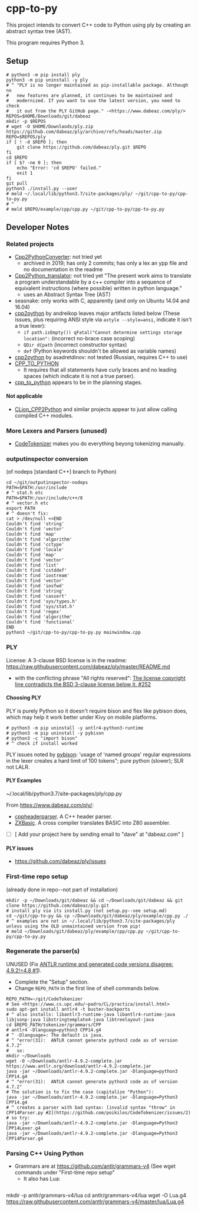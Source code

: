 # cpp-to-py
This project intends to convert C++ code to Python using ply by creating an abstract syntax tree (AST).

This program requires Python 3.


## Setup
```
# python3 -m pip install ply
python3 -m pip uninstall -y ply
# ^ "PLY is no longer maintained as pip-installable package. Although no
#   new features are planned, it continues to be maintained and
#   modernized. If you want to use the latest version, you need to check
#   it out from the PLY GitHub page." -<https://www.dabeaz.com/ply/>
REPOS=$HOME/Downloads/git/dabeaz
mkdir -p $REPOS
# wget -O $HOME/Downlaods/ply.zip https://github.com/dabeaz/ply/archive/refs/heads/master.zip
REPO=$REPOS/ply
if [ ! -d $REPO ]; then
    git clone https://github.com/dabeaz/ply.git $REPO
fi
cd $REPO
if [ $? -ne 0 ]; then
    echo "Error: 'cd $REPO' failed."
    exit 1
fi
git pull
python3 ./install.py --user
# meld ~/.local/lib/python3.7/site-packages/ply/ ~/git/cpp-to-py/cpp-to-py.py
# ^
# meld $REPO/example/cpp/cpp.py ~/git/cpp-to-py/cpp-to-py.py
```


## Developer Notes

### Related projects
- [Cpp2PythonConverter](https://github.com/ivonamilutinovic/Cpp2PythonConverter): not tried yet
  - archived in 2019; has only 2 commits; has only a lex an ypp file and no documentation in the readme
- [Cpp2Python_translator](https://github.com/GianlucaPorcelli/Cpp2Python_translator): not tried yet
  "The present work aims to translate a program understandable by a c++ compiler into a sequence of equivalent instructions (where possible) written in python language."
  - uses an Abstract Syntax Tree (AST)
- seasnake: only works with C, apparently (and only on Ubuntu 14.04 and 16.04)
- [cpp2python](https://github.com/andreikop/cpp2python) by andreikop leaves major artifacts listed below (These issues, plus requiring ANSI style via `astyle --style=ansi`, indicate it isn't a true lexer):
  - `if path.isEmpty()) qFatal("Cannot determine settings storage location":` (incorrect no-brace case scoping)
  - `QDir d{path` (incorrect constructor syntax)
  - `def` (Python keywords shouldn't be allowed as variable names)
- [cpp2python](https://github.com/asadretdinov/cpp2python) by asadretdinov: not tested (Russian, requires C++ to use)
- [CPP_TO_PYTHON](https://github.com/RamGopalPandey/CPP_TO_PYTHON)
  - It requires that all statements have curly braces and no leading spaces (which indicate it is not a true parser).
- [cpp_to_python](https://github.com/YoshikazuArimitsu/cpp_to_python) appears to be in the planning stages.

#### Not applicable
- [CLion_CPP2Python](https://github.com/mhyttsten/CLion_CPP2Python) and similar projects appear to just allow calling compiled C++ modules.

### More Lexers and Parsers (unused)
- [CodeTokenizer](https://github.com/poikilos/CodeTokenizer) makes you do everything beyong tokenizing manually.

### outputinspector conversion
(of nodeps [standard C++] branch to Python)
```
cd ~/git/outputinspector-nodeps
PATH=$PATH:/usr/include
# ^ stat.h etc
PATH=$PATH:/usr/include/c++/8
# ^ vector.h etc
export PATH
# ^ doesn't fix:
cat > /dev/null <<END
Couldn't find 'string'
Couldn't find 'vector'
Couldn't find 'map'
Couldn't find 'algorithm'
Couldn't find 'cctype'
Couldn't find 'locale'
Couldn't find 'map'
Couldn't find 'vector'
Couldn't find 'list'
Couldn't find 'cstddef'
Couldn't find 'iostream'
Couldn't find 'vector'
Couldn't find 'iosfwd'
Couldn't find 'string'
Couldn't find 'cassert'
Couldn't find 'sys/types.h'
Couldn't find 'sys/stat.h'
Couldn't find 'regex'
Couldn't find 'algorithm'
Couldn't find 'functional'
END
python3 ~/git/cpp-to-py/cpp-to-py.py mainwindow.cpp
```

### PLY
License: A 3-clause BSD license is in the readme: <https://raw.githubusercontent.com/dabeaz/ply/master/README.md>
- with the conflicting phrase "All rights reserved":
  [The license copyright line contradicts the BSD 3-clause license below it. #252](https://github.com/dabeaz/ply/issues/252)

#### Choosing PLY
PLY is purely Python so it doesn't require bison and flex like pybison does, which may help it work better under Kivy on mobile platforms.
```
# python3 -m pip uninstall -y antlr4-python3-runtime
# python3 -m pip uninstall -y pybison
# python3 -c "import bison"
# ^ check if install worked
```
PLY issues noted by [pybison](https://pypi.org/project/pybison/): 'usage of 'named groups' regular expressions in the lexer creates a hard limit of 100 tokens"; pure python (slower); SLR not LALR.

#### PLY Examples
~/.local/lib/python3.7/site-packages/ply/cpp.py

From <https://www.dabeaz.com/ply/>:
- [cppheaderparser](http://sourceforge.net/projects/cppheaderparser/). A C++ header parser.
- [ZXBasic](http://www.zxbasic.net/). A cross compiler translates BASIC into Z80 assembler.
- [ ] [ Add your project here by sending email to "dave" at "dabeaz.com" ]

#### PLY issues
- <https://github.com/dabeaz/ply/issues>

### First-time repo setup
(already done in repo--not part of installation)
```
mkdir -p ~/Downloads/git/dabeaz && cd ~/Downloads/git/dabeaz && git clone https://github.com/dabeaz/ply.git
# install ply via its install.py (not setup.py--see setup.md)
cd ~/git/cpp-to-py && cp ~/Downloads/git/dabeaz/ply/example/cpp.py ./
# ^ examples are not in ~/.local/lib/python3.7/site-packages/ply unless using the OLD unmaintained version from pip!
# meld ~/Downloads/git/dabeaz/ply/example/cpp/cpp.py ~/git/cpp-to-py/cpp-to-py.py
```

### Regenerate the parser(s)
UNUSED
(Fix [ANTLR runtime and generated code versions disagree: 4.9.2!=4.8 #1](https://github.com/poikilos/CodeTokenizer/issues/1)).
- Complete the "Setup" section.
- Change `REPO_PATH` in the first line of shell commands below.
```
REPO_PATH=~/git/CodeTokenizer
# See <https://www.cs.upc.edu/~padro/CL/practica/install.html>
sudo apt-get install antlr4 -t buster-backports
# ^ also installs: libantlr3-runtime-java libantlr4-runtime-java libjsonp-java libstringtemplate4-java libtreelayout-java
cd $REPO_PATH/tokenizer/grammars/CPP
# antlr4 -Dlanguage=python3 CPP14.g4
# ^ -Dlanguage=: The default is java.
# ^ "error(31):  ANTLR cannot generate python3 code as of version 4.7.2"
#   so:
mkdir ~/Downloads
wget -O ~/Downloads/antlr-4.9.2-complete.jar https://www.antlr.org/download/antlr-4.9.2-complete.jar
java -jar ~/Downloads/antlr-4.9.2-complete.jar -Dlanguage=python3 CPP14.g4
# ^ "error(31):  ANTLR cannot generate python3 code as of version 4.7.2"
# The solution is to fix the case (capitalize "Python"):
java -jar ~/Downloads/antlr-4.9.2-complete.jar -Dlanguage=Python3 CPP14.g4
# ^ creates a parser with bad syntax: [invalid syntax "throw" in CPP14Parser.py #2](https://github.com/poikilos/CodeTokenizer/issues/2)
# so try:
java -jar ~/Downloads/antlr-4.9.2-complete.jar -Dlanguage=Python3 CPP14Lexer.g4
java -jar ~/Downloads/antlr-4.9.2-complete.jar -Dlanguage=Python3 CPP14Parser.g4

```

### Parsing C++ Using Python
- Grammars are at <https://github.com/antlr/grammars-v4>
  (See wget commands under "First-time repo setup"
  - It also has Lua:
    ```
mkdir -p antlr/grammars-v4/lua
cd antlr/grammars-v4/lua
wget -O Lua.g4 https://raw.githubusercontent.com/antlr/grammars-v4/master/lua/Lua.g4
```



